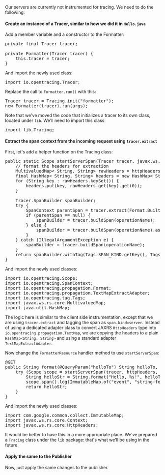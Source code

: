 Our servers are currently not instrumented for tracing. We need to do the following:

#### Create an instance of a Tracer, similar to how we did it in `Hello.java`

Add a member variable and a constructor to the Formatter:

<pre class="file" data-target="clipboard">
private final Tracer tracer;

private Formatter(Tracer tracer) {
    this.tracer = tracer;
}
</pre>

And import the newly used class:
<pre class="file" data-target="clipboard">
import io.opentracing.Tracer;
</pre>

Replace the call to `Formatter.run()` with this:

<pre class="file" data-target="clipboard">
Tracer tracer = Tracing.init("formatter");
new Formatter(tracer).run(args);
</pre>

Note that we've moved the code that initializes a tracer to its own class, located under `lib`. We'll need to import this class:
<pre class="file" data-target="clipboard">
import lib.Tracing;
</pre>

#### Extract the span context from the incoming request using `tracer.extract`

First, let's add a helper function on the Tracing class:

<pre class="file" data-target="clipboard">
public static Scope startServerSpan(Tracer tracer, javax.ws.rs.core.HttpHeaders httpHeaders, String operationName) {
    // format the headers for extraction
    MultivaluedMap< String, String> rawHeaders = httpHeaders.getRequestHeaders();
    final HashMap< String, String> headers = new HashMap< String, String>();
    for (String key : rawHeaders.keySet()) {
        headers.put(key, rawHeaders.get(key).get(0));
    }

    Tracer.SpanBuilder spanBuilder;
    try {
        SpanContext parentSpan = tracer.extract(Format.Builtin.HTTP_HEADERS, new TextMapExtractAdapter(headers));
        if (parentSpan == null) {
            spanBuilder = tracer.buildSpan(operationName);
        } else {
            spanBuilder = tracer.buildSpan(operationName).asChildOf(parentSpan);
        }
    } catch (IllegalArgumentException e) {
        spanBuilder = tracer.buildSpan(operationName);
    }
    return spanBuilder.withTag(Tags.SPAN_KIND.getKey(), Tags.SPAN_KIND_SERVER).startActive(true);
}
</pre>

And import the newly used classes:
<pre class="file" data-target="clipboard">
import io.opentracing.Scope;
import io.opentracing.SpanContext;
import io.opentracing.propagation.Format;
import io.opentracing.propagation.TextMapExtractAdapter;
import io.opentracing.tag.Tags;
import javax.ws.rs.core.MultivaluedMap;
import java.util.HashMap;
</pre>

The logic here is similar to the client side instrumentation, except that we are using `tracer.extract` and tagging the span as `span.kind=server`. Instead of using a dedicated adapter class to convert JAXRS `HttpHeaders` type into `io.opentracing.propagation.TextMap`, we are copying the headers to a plain `HashMap<String, String>` and using a standard adapter `TextMapExtractAdapter`.

Now change the `FormatterResource` handler method to use `startServerSpan`:

<pre class="file" data-target="clipboard">
@GET
public String format(@QueryParam("helloTo") String helloTo, @Context HttpHeaders httpHeaders) {
    try (Scope scope = startServerSpan(tracer, httpHeaders, "format")) {
        String helloStr = String.format("Hello, %s!", helloTo);
        scope.span().log(ImmutableMap.of("event", "string-format", "value", helloStr));
        return helloStr;
    }
}
</pre>

And import the newly used classes:
<pre class="file" data-target="clipboard">
import com.google.common.collect.ImmutableMap;
import javax.ws.rs.core.Context;
import javax.ws.rs.core.HttpHeaders;
</pre>

It would be better to have this in a more appropriate place. We've prepared a `Tracing` class under the `lib` package: that's what we'll be using in the future.

#### Apply the same to the Publisher

Now, just apply the same changes to the publisher.